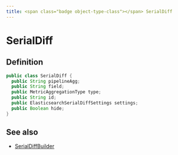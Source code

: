 ```yaml
---
title: <span class="badge object-type-class"></span> SerialDiff
---
```

# <span class="badge object-type-class"></span> SerialDiff

## Definition

```java
public class SerialDiff {
  public String pipelineAgg;
  public String field;
  public MetricAggregationType type;
  public String id;
  public ElasticsearchSerialDiffSettings settings;
  public Boolean hide;
}
```
## See also

 * <span class="badge builder"></span> [SerialDiffBuilder](./builder-SerialDiffBuilder.md)
